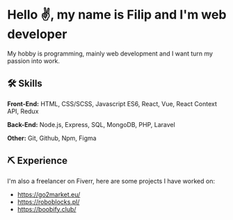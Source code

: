 
# Hello ✌, my name is Filip and I'm web developer

My hobby is programming, mainly web development and I want turn my passion into work.



## 🛠 Skills

**Front-End:** HTML, CSS/SCSS, Javascript ES6, React, Vue, React Context API, Redux

**Back-End:** Node.js, Express, SQL, MongoDB, PHP, Laravel

**Other:** Git, Github, Npm, Figma
  
## ⛏ Experience

I'm also a freelancer on Fiverr, here are some projects I have worked on:

- https://go2market.eu/
- https://roboblocks.pl/
- https://boobify.club/

  
